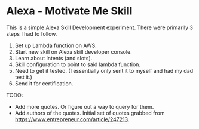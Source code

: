 # Alexa - Motivate Me Skill

This is a simple Alexa Skill Development experiment. There were primarily 3 steps I had to follow.
1. Set up Lambda function on AWS.
2. Start new skill on Alexa skill developer console.
3. Learn about Intents (and slots).
4. Skill configuration to point to said lambda function.
5. Need to get it tested. (I essentially only sent it to myself and had my dad test it.)
6. Send it for certification.

TODO: 
* Add more quotes. Or figure out a way to query for them.
* Add authors of the quotes. Initial set of quotes grabbed from https://www.entrepreneur.com/article/247213.
